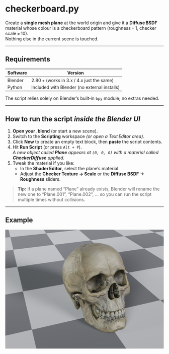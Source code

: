# checkerboard.py

Create a **single mesh plane** at the world origin and give it a **Diffuse BSDF** material whose colour is a checkerboard pattern (roughness = 1, checker scale = 10).  
Nothing else in the current scene is touched.

---

## Requirements

| Software | Version |
|----------|---------|
| Blender  | 2.80 + (works in 3.x / 4.x just the same) |
| Python   | Included with Blender (no external installs) |

The script relies solely on Blender’s built‑in `bpy` module; no extras needed.

---

## How to run the script *inside the Blender UI*

1. **Open your .blend** (or start a new scene).  
2. Switch to the **Scripting** workspace *(or open a Text Editor area)*.  
3. Click **New** to create an empty text block, then **paste** the script contents.  
4. Hit **Run Script** (or press `Alt + P`).  
   *A new object called **Plane** appears at `(0, 0, 0)` with a material called **CheckerDiffuse** applied.*  
5. Tweak the material if you like:  
   * In the **Shader Editor**, select the plane’s material.  
   * Adjust the **Checker Texture → Scale** or the **Diffuse BSDF → Roughness** sliders.

> **Tip:** If a plane named “Plane” already exists, Blender will rename the new one to “Plane.001”, “Plane.002”, … so you can run the script multiple times without collisions.

---

## Example

![preview](reference.png)
